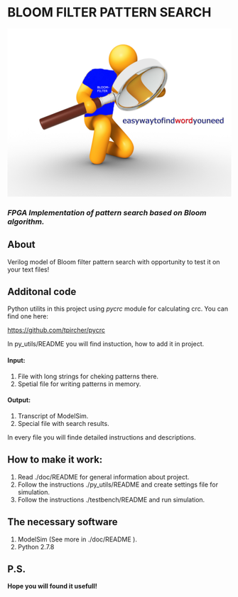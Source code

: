 # BLOOM FILTER PATTERN SEARCH

![bloom](https://github.com/m1a1x1/Bloom_pattern_search/blob/master/doc/bloom.jpg)

### _FPGA Implementation of pattern search based on Bloom algorithm._


## About

  Verilog model of Bloom filter pattern search with opportunity to test
it on your text files!

## Additonal code

  Python utilits in this project using *pycrc* module for calculating
  crc. You can find one here:

  https://github.com/tpircher/pycrc

  In py_utils/README you will find instuction, how to add it in
  project.

#### Input:

1. File with long strings for cheking patterns there.
2. Spetial file for writing patterns in memory.

#### Output:

1. Transcript of ModelSim.
2. Special file with search results.


In every file you will finde detailed instructions
and descriptions.

## How to make it work:

1. Read ./doc/README for general information about project.
2. Follow the instructions ./py_utils/README and create settings file for simulation.
3. Follow the instructions ./testbench/README and run simulation. 

## The necessary software

1. ModelSim (See more in ./doc/README ).
2. Python 2.7.8

## P.S.

**Hope you will found it usefull!**
